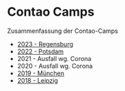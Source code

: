 # Contao Camps

Zusammenfassung der Contao-Camps

* [2023 - Regensburg](2023/camp-2023.md)
* [2022 - Potsdam](2022/camp-2022.md)
* 2021 - Ausfall wg. Corona
* 2020 - Ausfall wg. Corona
* [2019 - München](https://2022.camp.contao.org/archiv/contao-camp-2019-muenchen.html)
* [2018 - Leipzig](https://2022.camp.contao.org/archiv/contao-camp-2018-leipzig.html)
